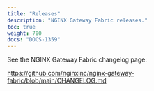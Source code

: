 ```yaml
---
title: "Releases"
description: "NGINX Gateway Fabric releases."
toc: true
weight: 700
docs: "DOCS-1359"
---
```


See the NGINX Gateway Fabric changelog page:

<https://github.com/nginxinc/nginx-gateway-fabric/blob/main/CHANGELOG.md>
